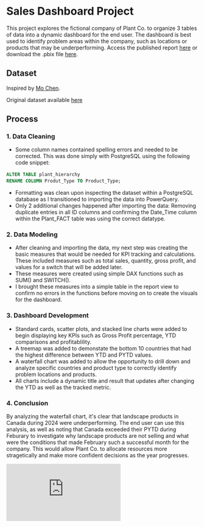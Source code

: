 # Sales Dashboard Project

This project explores the fictional company of Plant Co. to organize 3 tables of data into a dynamic dashboard for the end user. The dashboard is best used to identify problem areas within the company, such as locations or products that may be underperforming. Access the published report [here](https://app.fabric.microsoft.com/groups/me/reports/b4b39cf2-1ed7-48d2-886f-2631e3ab6ee8/c154c62908eb290d2b91?experience=fabric-developer) or download the .pbix file [here]().

## Dataset

Inspired by [Mo Chen](https://github.com/mochen862).

Original dataset available [here](https://github.com/Elijah-Rodriguez/data-analysis/blob/main/Sales%20Dashboard/Plant_DTS.xls)

## Process

### 1. Data Cleaning
- Some column names contained spelling errors and needed to be corrected. This was done simply with PostgreSQL using the following code snippet:
  
```sql
ALTER TABLE plant_hierarchy 
RENAME COLUMN Produt_Type TO Product_Type; 
```

- Formatting was clean upon inspecting the dataset within a PostgreSQL database as I transitioned to importing the data into PowerQuery.
- Only 2 additional changes happened after importing the data: Removing duplicate entries in all ID columns and confirming the Date_Time column within the Plant_FACT table was using the correct datatype.

### 2. Data Modeling
- After cleaning and importing the data, my next step was creating the basic measures that would be needed for KPI tracking and calculations. These included measures such as total sales, quantity, gross profit, and values for a switch that will be added later.
- These measures were created using simple DAX functions such as SUM() and SWITCH().
- I brought these measures into a simple table in the report view to confirm no errors in the functions before moving on to create the visuals for the dashboard.

### 3. Dashboard Development
- Standard cards, scatter plots, and stacked line charts were added to begin displaying key KPIs such as Gross Profit percentage, YTD comparisons and profitablility.
- A treemap was added to demonstate the bottom 10 countries that had the highest difference between YTD and PYTD values.
- A waterfall chart was added to allow the opportunity to drill down and analyze specific countries and product type to correctly identify problem locations and products.
- All charts include a dynamic title and result that updates after changing the YTD as well as the tracked metric.


### 4. Conclusion
By analyzing the waterfall chart, it's clear that landscape products in Canada during 2024 were underperforming. The end user can use this analysis, as well as noting that Canada exceeded their PYTD during Feburary to investigate why landscape products are not selling and what were the conditions that made February such a successful month for the company. This would allow Plant Co. to allocate resources more stragetically and make more confident decisions as the year progresses. 

![PowerBI Plant Co Performance Dashboard](https://github.com/Elijah-Rodriguez/data-analysis/blob/main/Sales%20Dashboard/Plant%20Co%20Performance%20Report.pdf)
